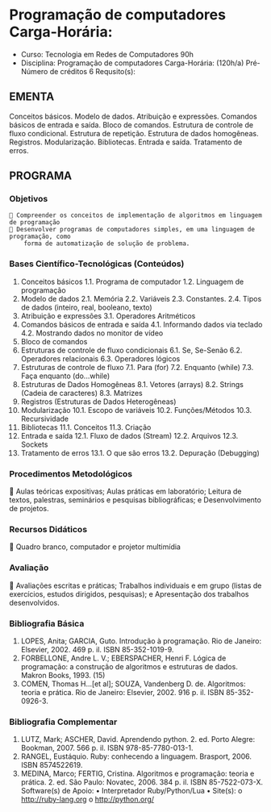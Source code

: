 # Programação de computadores                                 Carga-Horária: 


* Curso: Tecnologia em Redes de Computadores
                                                                                                90h
* Disciplina: Programação de computadores                                 Carga-Horária:
                                                                                                (120h/a)
         Pré-
                                                                      Número de créditos 6
  Requsito(s):

## EMENTA
Conceitos básicos. Modelo de dados. Atribuição e expressões. Comandos básicos de entrada e saída.
Bloco de comandos. Estrutura de controle de fluxo condicional. Estrutura de repetição. Estrutura de
dados homogêneas. Registros. Modularização. Bibliotecas. Entrada e saída. Tratamento de erros.
## PROGRAMA
### Objetivos
     Compreender os conceitos de implementação de algoritmos em linguagem de programação
     Desenvolver programas de computadores simples, em uma linguagem de programação, como
        forma de automatização de solução de problema.
### Bases Científico-Tecnológicas (Conteúdos)
1. Conceitos básicos
1.1. Programa de computador
1.2. Linguagem de programação
2. Modelo de dados
2.1. Memória
2.2. Variáveis
2.3. Constantes.
2.4. Tipos de dados (inteiro, real, booleano, texto)
3. Atribuição e expressões
3.1. Operadores Aritméticos
4. Comandos básicos de entrada e saída
4.1. Informando dados via teclado
4.2. Mostrando dados no monitor de vídeo
5. Bloco de comandos
6. Estruturas de controle de fluxo condicionais
6.1. Se, Se-Senão
6.2. Operadores relacionais
6.3. Operadores lógicos
7. Estruturas de controle de fluxo
7.1. Para (for)
7.2. Enquanto (while)
7.3. Faça enquanto (do...while)
8. Estruturas de Dados Homogêneas
8.1. Vetores (arrays)
8.2. Strings (Cadeia de caracteres)
8.3. Matrizes
9. Registros (Estruturas de Dados Heterogêneas)
10. Modularização
10.1. Escopo de variáveis
10.2. Funções/Métodos
10.3. Recursividade
11. Bibliotecas
11.1. Conceitos
11.3. Criação
12. Entrada e saída
12.1. Fluxo de dados (Stream)
12.2. Arquivos
12.3. Sockets
13. Tratamento de erros
13.1. O que são erros
13.2. Depuração (Debugging)
### Procedimentos Metodológicos
 Aulas teóricas expositivas; Aulas práticas em laboratório; Leitura de textos, palestras, seminários e
    pesquisas bibliográficas; e Desenvolvimento de projetos.
### Recursos Didáticos
 Quadro branco, computador e projetor multimídia
### Avaliação
 Avaliações escritas e práticas; Trabalhos individuais e em grupo (listas de exercícios, estudos
    dirigidos, pesquisas); e Apresentação dos trabalhos desenvolvidos.
### Bibliografia Básica
1. LOPES, Anita; GARCIA, Guto. Introdução à programação. Rio de Janeiro: Elsevier, 2002. 469 p. il.
ISBN 85-352-1019-9.
2. FORBELLONE, Andre L. V.; EBERSPACHER, Henri F. Lógica de programação: a construção de
algoritmos e estruturas de dados. Makron Books, 1993. (15)
3. COMEN, Thomas H...[et al]; SOUZA, Vandenberg D. de. Algoritmos: teoria e prática. Rio de
Janeiro: Elsevier, 2002. 916 p. il. ISBN 85-352-0926-3.
### Bibliografia Complementar
1. LUTZ, Mark; ASCHER, David. Aprendendo python. 2. ed. Porto Alegre: Bookman, 2007. 566 p. il.
ISBN 978-85-7780-013-1.
2. RANGEL, Eustáquio. Ruby: conhecendo a linguagem. Brasport, 2006. ISBN 8574522619.
3. MEDINA, Marco; FERTIG, Cristina. Algoritmos e programação: teoria e prática. 2. ed. São Paulo:
Novatec, 2006. 384 p. il. ISBN 85-7522-073-X.
                                          Software(s) de Apoio:
• Interpretador Ruby/Python/Lua
• Site(s):
o http://ruby-lang.org
o http://python.org/


